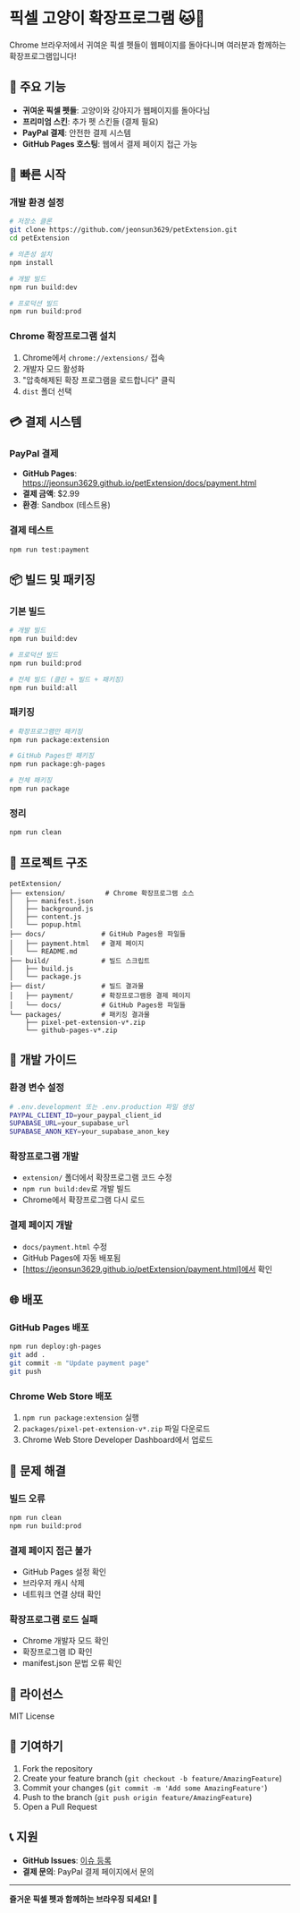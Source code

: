 # 픽셀 고양이 확장프로그램 🐱🐶

Chrome 브라우저에서 귀여운 픽셀 펫들이 웹페이지를 돌아다니며 여러분과 함께하는 확장프로그램입니다!

## 🌟 주요 기능

- **귀여운 픽셀 펫들**: 고양이와 강아지가 웹페이지를 돌아다님
- **프리미엄 스킨**: 추가 펫 스킨들 (결제 필요)
- **PayPal 결제**: 안전한 결제 시스템
- **GitHub Pages 호스팅**: 웹에서 결제 페이지 접근 가능

## 🚀 빠른 시작

### 개발 환경 설정

```bash
# 저장소 클론
git clone https://github.com/jeonsun3629/petExtension.git
cd petExtension

# 의존성 설치
npm install

# 개발 빌드
npm run build:dev

# 프로덕션 빌드
npm run build:prod
```

### Chrome 확장프로그램 설치

1. Chrome에서 `chrome://extensions/` 접속
2. 개발자 모드 활성화
3. "압축해제된 확장 프로그램을 로드합니다" 클릭
4. `dist` 폴더 선택

## 💳 결제 시스템

### PayPal 결제
- **GitHub Pages**: https://jeonsun3629.github.io/petExtension/docs/payment.html
- **결제 금액**: $2.99
- **환경**: Sandbox (테스트용)

### 결제 테스트
```bash
npm run test:payment
```

## 📦 빌드 및 패키징

### 기본 빌드
```bash
# 개발 빌드
npm run build:dev

# 프로덕션 빌드
npm run build:prod

# 전체 빌드 (클린 + 빌드 + 패키징)
npm run build:all
```

### 패키징
```bash
# 확장프로그램만 패키징
npm run package:extension

# GitHub Pages만 패키징
npm run package:gh-pages

# 전체 패키징
npm run package
```

### 정리
```bash
npm run clean
```

## 📁 프로젝트 구조

```
petExtension/
├── extension/          # Chrome 확장프로그램 소스
│   ├── manifest.json
│   ├── background.js
│   ├── content.js
│   └── popup.html
├── docs/              # GitHub Pages용 파일들
│   ├── payment.html   # 결제 페이지
│   └── README.md
├── build/             # 빌드 스크립트
│   ├── build.js
│   └── package.js
├── dist/              # 빌드 결과물
│   ├── payment/       # 확장프로그램용 결제 페이지
│   └── docs/          # GitHub Pages용 파일들
└── packages/          # 패키징 결과물
    ├── pixel-pet-extension-v*.zip
    └── github-pages-v*.zip
```

## 🔧 개발 가이드

### 환경 변수 설정
```bash
# .env.development 또는 .env.production 파일 생성
PAYPAL_CLIENT_ID=your_paypal_client_id
SUPABASE_URL=your_supabase_url
SUPABASE_ANON_KEY=your_supabase_anon_key
```

### 확장프로그램 개발
- `extension/` 폴더에서 확장프로그램 코드 수정
- `npm run build:dev`로 개발 빌드
- Chrome에서 확장프로그램 다시 로드

### 결제 페이지 개발
- `docs/payment.html` 수정
- GitHub Pages에 자동 배포됨
- [https://jeonsun3629.github.io/petExtension/payment.html]에서 확인

## 🌐 배포

### GitHub Pages 배포
```bash
npm run deploy:gh-pages
git add .
git commit -m "Update payment page"
git push
```

### Chrome Web Store 배포
1. `npm run package:extension` 실행
2. `packages/pixel-pet-extension-v*.zip` 파일 다운로드
3. Chrome Web Store Developer Dashboard에서 업로드

## 🐛 문제 해결

### 빌드 오류
```bash
npm run clean
npm run build:prod
```

### 결제 페이지 접근 불가
- GitHub Pages 설정 확인
- 브라우저 캐시 삭제
- 네트워크 연결 상태 확인

### 확장프로그램 로드 실패
- Chrome 개발자 모드 확인
- 확장프로그램 ID 확인
- manifest.json 문법 오류 확인

## 📄 라이선스

MIT License

## 🤝 기여하기

1. Fork the repository
2. Create your feature branch (`git checkout -b feature/AmazingFeature`)
3. Commit your changes (`git commit -m 'Add some AmazingFeature'`)
4. Push to the branch (`git push origin feature/AmazingFeature`)
5. Open a Pull Request

## 📞 지원

- **GitHub Issues**: [이슈 등록](https://github.com/jeonsun3629/petExtension/issues)
- **결제 문의**: PayPal 결제 페이지에서 문의

---

**즐거운 픽셀 펫과 함께하는 브라우징 되세요! 🎉** 
